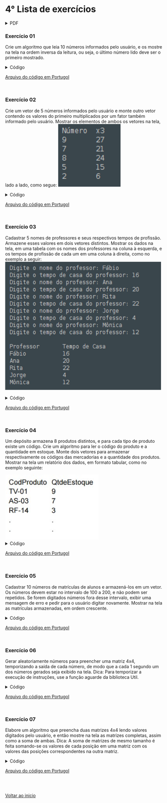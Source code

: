 # 4° Lista de exercícios 

<details>
<summary>PDF</summary>

[PDF da 4° Lista de exercícios](/Arquivos/Pdf/Lista%204.pdf)

</details>

### Exercício 01
Crie um algoritmo que leia 10 números informados pelo usuário, e os mostre na tela na ordem inversa da leitura, ou seja, o último número lido deve ser o primeiro mostrado.

<details>
<summary>Código</summary>

```portugol
programa
{
	//criando variáveis
	inteiro vetor[10]
	inteiro i
	
	funcao inicio()
	{
		//Laço para Popular o vetor com números digitados pelo usuário	
		para(i = 0; i <= 9; i++){
			escreva("Nº ",i + 1, " de 10\n")
			escreva("Digite um número: ")
			leia(vetor[i])
			escreva("\n") 
		}

		//Limpando a tela após digitação dos números e escrevendo mensagem
		limpa()
		escreva("Veja os números digitados em ordem inversa:\n")
		
		//Laço para mostrar o vetor em ordem inversa 
		para(i = 9; i >= 0; i--){
			escreva("Nº:", i +1, " = ",vetor[i], "| ")
		}
		escreva("\n")
	}
}
```

</details>

[Arquivo do código em Portugol](/Arquivos/C%C3%B3digo/Lista%204%20Ex%201.por)

<br>

### Exercício 02
Crie um vetor de 5 números informados pelo usuário e monte outro vetor contendo os valores do primeiro multiplicados por um fator também informado pelo usuário. Mostrar os elementos de ambos os vetores na tela, lado a lado, como segue:
<img src="/Arquivos/img/43.png" alt="Texto Alternativo" width="200">

<details>
<summary>Código</summary>

```portugol
programa
{
	//Criando variáveis
	inteiro vet_numero[5]
	inteiro fator
	inteiro i
	
	funcao inicio()
	{
		//Solicitando o fator para multiplicar os números
		escreva("Digite o fator (Número que vamos usar para multiplicar): ")
		leia(fator)

		//Laço para solicitar os números e inserir no vetor
		para(i = 0; i < 5; i++){
			escreva("\nN°: ", i + 1, " de 5\n")
			escreva("Digite um número: ")
			leia(vet_numero[i])
		}

		//Limpando a tela e exibindo mensagem
		limpa()
		escreva("Número x", fator, "\n")

		//Laço para exibir os números e a multiplicação de cada um deles pelo fator informado
		para(i = 0; i < 5; i++){
			escreva(vet_numero[i], "\t", vet_numero[i] * fator, "\n")
		}
	}
}
```

</details>

[Arquivo do código em Portugol](/Arquivos/C%C3%B3digo/Lista%204%20Ex%202.por)

<br>

### Exercício 03
Cadastrar 5 nomes de professores e seus respectivos tempos de profissão. Armazene esses valores em dois vetores distintos. Mostrar os dados na tela, em uma tabela com os nomes dos professores na coluna à esquerda, e os tempos de profissão de cada um em uma coluna à direita, como no exemplo a seguir:
<img src="/Arquivos/img/44.png" alt="Texto Alternativo" width="500">

<details>
<summary>Código</summary>

```portugol
programa
{
	//Criando variáveis
	cadeia vet_nome_prof[5]
	inteiro vet_tempo_casa[5]
	inteiro i
	
	funcao inicio()
	{
		//Laço para solicitar e armazenar dados dos 5 professores
		para(i = 0; i <= 4; i++){
			escreva("Digite o nome do professor: ")
			leia(vet_nome_prof[i])

			escreva("Digite o tempo de casa do professor: ")
			leia(vet_tempo_casa[i])

			escreva("\n")
		}

		//Limpando tela e exibindo mensagem
		limpa()
		escreva("Professor: \tTempo de casa:\n") 

		//Laço para escrever o nome do professor e tempo de casa
		para(i = 0; i <= 4; i++){
			escreva(vet_nome_prof[i], "\t\t", vet_tempo_casa[i], "\n")
		}
		
	}
}
```

</details>

[Arquivo do código em Portugol](/Arquivos/C%C3%B3digo/Lista%204%20Ex%203.por)

<br>

### Exercício 04
Um depósito armazena 8 produtos distintos, e para cada tipo de produto existe um código. Crie um algoritmo para ler o código do produto e a quantidade em estoque. Monte dois vetores para armazenar respectivamente os códigos das mercadorias e a quantidade dos produtos. Mostrar na tela um relatório dos dados, em formato tabular, como no exemplo seguinte:

<img src="/Arquivos/img/45.jpg" alt="Texto Alternativo" width="300">

<details>
<summary>Código</summary>

```portugol
programa
{
	//Criando variáveis
	cadeia vet_nome_prod[8]
	cadeia vet_cod_prod[8]
	inteiro vet_quant_estoque[8]
	inteiro i
	
	funcao inicio()
	{	
		//laço solicitando e armazenando dados de produtos
		para(i = 0; i < 8; i++){
			escreva("Produto: ", i + 1, " de 8.\n")
			escreva("Digite o nome do produto: ")
			leia(vet_nome_prod[i])

			escreva("Digite o código do produto: ")
			leia(vet_cod_prod[i])

			escreva("Digite a quantidade do produto no estoque : ")
			leia(vet_quant_estoque[i])
			escreva("\n")
		}

		//Limpando a tela
		limpa()
		

		//Laço para exibir os produtos
		para(i = 0; i < 8; i++){
			escreva("Produto: ",vet_nome_prod[i], "\t","Código: ", vet_cod_prod[i], "\t", "Em estoque: ",vet_quant_estoque[i], "\n")
		}
		
	}
}
```

</details>

[Arquivo do código em Portugol](/Arquivos/C%C3%B3digo/Lista%204%20Ex%204.por)

<br>

### Exercício 05
Cadastrar 10 números de matrículas de alunos e armazená-los em um vetor. Os números devem estar no intervalo de 100 a 200, e não podem ser repetidos. Se forem digitados números fora desse intervalo, exibir uma mensagem de erro e pedir para o usuário digitar novamente. Mostrar na tela as matrículas armazenadas, em ordem crescente.
<details>
<summary>Código</summary>

```portugol
programa
{
	//Incluindo  biblioteca de texto
	inclua biblioteca Texto --> t
	
	//Criando variáveis
	inteiro alunos[10]
	cadeia nome_aluno[10], nome, aux_nome
	inteiro pos, mat, cont, contA, contB, aux
	caracter controle = 's'
	
	funcao inicio()
	{
		//Zerando o array alunos
		para (pos = 0; pos < 10; pos++) {
			alunos[pos] = 0
		}

		//Solicitando nome e n° da matricula ao usuário
		para (pos = 0; pos < 10; pos++) {
			escreva(pos +1, "° matricula de 10\n")
			enquanto(verdadeiro) {
				escreva ("Digite o nome do aluno: ")
				leia(nome)
				t.caixa_baixa(nome) //Colocando nome digitado em caixa baixa sempre
				
				escreva ("Digite o código de matrícula: ")
				leia(mat)
				escreva("\n")

				//Laço para impedir repetição de matricula e nome do aluno
				para (cont = 0; cont < 10; cont++) {
					se (mat == alunos[cont]) {
						escreva("Erro ! Matricula já existente.\n")
						controle = 'n'
					}
					senao se(nome == nome_aluno[cont]){
						escreva("Erro! Nome já existente.\n")
						controle = 'n'
					}
				}
				
				//Condição para limitar o número da matricula entre 100 e 200
				se ((mat < 100) ou (mat > 200)) {
					escreva("Valor inválido\n")
					controle = 'n'
				}

				//Condição para encerrar cada laço enquanto
				se (controle != 'n') {
					alunos[pos] = mat
					nome_aluno[pos] = nome
					pare
				}
				controle = 's'
			}
		}
			
		// Ordenando o array de matricula e nomes
		para (contA = 0; contA < 10; contA++) {
			para (contB = contA + 1; contB < 10; contB ++) {
				se (alunos[contA] > alunos[contB]) {
					aux = alunos[contB]
					alunos[contB] = alunos[contA]
					alunos[contA] = aux
					
					aux_nome = nome_aluno[contB]
					nome_aluno[contB] = nome_aluno[contA]
					nome_aluno[contA] = aux_nome
				}
			} 
		}	

		//Mostrando as matriculas de forma ordenada
		limpa()
		escreva("Matrículas realizadas: \n")
		para (contA = 0; contA < 10; contA++) {
				escreva("Matricula ", contA +1,  " :", alunos[contA], "\n")
				escreva("Nome do aluno: ", nome_aluno[contA],"\n")
				escreva("\n")
		}
	}
}
```

</details>

[Arquivo do código em Portugol](/Arquivos/C%C3%B3digo/Lista%204%20Ex%205.por)

<br>

### Exercício 06
Gerar aleatoriamente números para preencher uma matriz 4x4, temporizando a saída de cada número, de modo que a cada 1 segundo um dos números gerados seja exibido na tela. Dica: Para temporizar a execução de instruções, use a função aguarde da biblioteca Util.
<details>
<summary>Código</summary>

```portugol
programa
{
	//incluindo biblioteca de utilidades
	inclua biblioteca Util --> u
		
	//Criando variáveis
	inteiro matriz[4][4]
	inteiro linha, coluna
	
	funcao inicio()
	{
		//Laços encadeados para preencher a matriz
		para(linha = 0; linha < 4; linha++){
			para(coluna = 0; coluna < 4; coluna++){
				matriz[linha][coluna] = u.sorteia(1, 100)
			}
		}

		//laços encadeados para mostrar as posições da matriz em tela com delay de 1 segundo para cada posição aparecer
		para(linha = 0; linha < 4; linha++){
			para(coluna = 0; coluna < 4; coluna++){
				se(coluna <= 2){
					escreva("|",matriz[linha][coluna], "\t")u.aguarde(1000)
				}
				senao{
					escreva("|",matriz[linha][coluna], "\n")u.aguarde(1000)
				}
			}
		}
	}
}
```

</details>

[Arquivo do código em Portugol](/Arquivos/C%C3%B3digo/Lista%204%20Ex%206.por)

<br>

### Exercício 07
Elabore um algoritmo que preencha duas matrizes 4x4 lendo valores digitados pelo usuário, e então mostre na tela as matrizes completas, assim como a soma de ambas. Dica: A soma de matrizes de mesmo tamanho é feita somando-se os valores de cada posição em uma matriz com os valores das posições correspondentes na outra matriz.
<details>
<summary>Código</summary>

```portugol
programa
{
	//criando as variáveis
	inteiro matriz_1[4][4], matriz_2[4][4]
	inteiro linha, coluna, soma = 0
	
	funcao inicio()
	{
		//Pedindo dados para preencher matriz 1
		para(linha = 0; linha < 4; linha++){
			para(coluna = 0; coluna < 4; coluna++){
				escreva("Matriz 1 linha: ",linha, " coluna: ", coluna,"\n")
				escreva("Digite um número para esta posição: ")
				leia(matriz_1[linha][coluna])
				escreva("\n")
			}
		}
		
		//Limpando a tela 
		limpa()

		//Pedindo dados para preencher matriz 2
		para(linha = 0; linha < 4; linha++){
			para(coluna = 0; coluna < 4; coluna++){
				escreva("Matriz 2 linha: ",linha, " coluna: ", coluna,"\n")
				escreva("Digite um número para esta posição: ")
				leia(matriz_2[linha][coluna])
				escreva("\n")
			}
		}

		//Limpando a tela novamente
		limpa()
		

		//Mostrando as matriz 1 na tela
		escreva("Matriz 1\n")
		para(linha = 0; linha < 4; linha++){
			para(coluna = 0; coluna < 4; coluna++){
				se(coluna < 3){
					escreva(matriz_1[linha][coluna], "\t")
				}
				senao{
					escreva(matriz_1[linha][coluna], "\n")
				}
			}
		}

		//Mostrando as matriz 2 na tela
		escreva("\nMatriz 2\n")
		para(linha = 0; linha < 4; linha++){
			para(coluna = 0; coluna < 4; coluna++){
				se(coluna < 3){
					escreva(matriz_2[linha][coluna], "\t")
				}
				senao{
					escreva(matriz_2[linha][coluna], "\n")
				}
			}
		}

		//Mostrando a soma das matrizes
		para(linha = 0; linha < 4; linha++){
			para(coluna = 0; coluna < 4; coluna++){
				soma += matriz_1[linha][coluna] + matriz_2[linha][coluna]
			}
		}
		escreva("\nA soma dos números das 2 matrizes é: ", soma, "\n")
	}
}
```

</details>

[Arquivo do código em Portugol](/Arquivos/C%C3%B3digo/Lista%204%20Ex%207.por)

<br>

<br>

[Voltar ao inicio](/README.md)